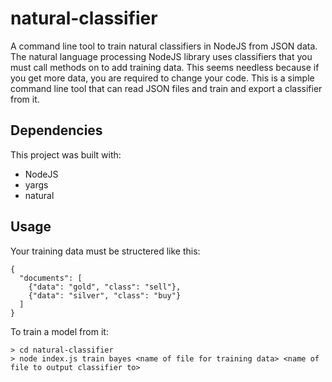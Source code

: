# natural-classifier
A command line tool to train natural classifiers in NodeJS from JSON data.
The natural language processing NodeJS library uses classifiers that you must call methods on to add training data. This seems needless because if you get more data, you are required to change your code. This is a simple command line tool that can read JSON files and train and export a classifier from it.

## Dependencies
This project was built with:
* NodeJS
* yargs
* natural

## Usage
Your training data must be structered like this:
```
{
  "documents": [
    {"data": "gold", "class": "sell"},
    {"data": "silver", "class": "buy"}
  ]
}
```
To train a model from it:
```
> cd natural-classifier
> node index.js train bayes <name of file for training data> <name of file to output classifier to>
```

